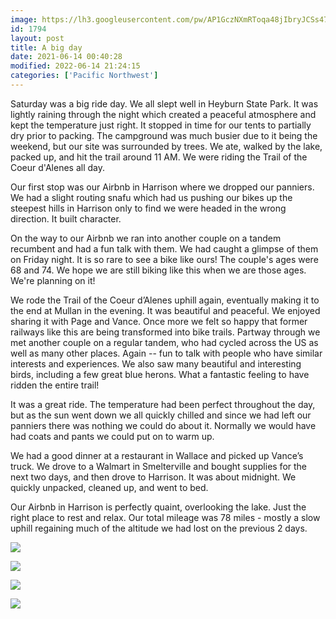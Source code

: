 ```yaml
---
image: https://lh3.googleusercontent.com/pw/AP1GczNXmRToqa48jIbryJCSs47QeIKPUoXBb9RpjMyfPlzvVHXFdNA8Wa0j162NiUZeqPIgbuD1gwozsxSbOwXLW5diCt3yxbqi55Gd3LJPecppqWq5MFSD=s0
id: 1794
layout: post
title: A big day
date: 2021-06-14 00:40:28
modified: 2022-06-14 21:24:15
categories: ['Pacific Northwest']
---
```


Saturday was a big ride day. We all slept well in Heyburn State Park. It was lightly raining through the night which created a peaceful atmosphere and kept the temperature just right. It stopped in time for our tents to partially dry prior to packing. The campground was much busier due to it being the weekend, but our site was surrounded by trees. We ate, walked by the lake, packed up, and hit the trail around 11 AM. We were riding the Trail of the Coeur d'Alenes all day.


Our first stop was our Airbnb in Harrison where we dropped our panniers. We had a slight routing snafu which had us pushing our bikes up the steepest hills in Harrison only to find we were headed in the wrong direction. It built character.


On the way to our Airbnb we ran into another couple on a tandem recumbent and had a fun talk with them. We had caught a glimpse of them on Friday night. It is so rare to see a bike like ours! The couple's ages were 68 and 74. We hope we are still biking like this when we are those ages. We're planning on it!


We rode the Trail of the Coeur d’Alenes uphill again, eventually making it to the end at Mullan in the evening. It was beautiful and peaceful. We enjoyed sharing it with Page and Vance. Once more we felt so happy that former railways like this are being transformed into bike trails. Partway through we met another couple on a regular tandem, who had cycled across the US as well as many other places. Again -- fun to talk with people who have similar interests and experiences. We also saw many beautiful and interesting birds, including a few great blue herons. What a fantastic feeling to have ridden the entire trail!


It was a great ride. The temperature had been perfect throughout the day, but as the sun went down we all quickly chilled and since we had left our panniers there was nothing we could do about it. Normally we would have had coats and pants we could put on to warm up.


We had a good dinner at a restaurant in Wallace and picked up Vance’s truck. We drove to a Walmart in Smelterville and bought supplies for the next two days, and then drove to Harrison. It was about midnight. We quickly unpacked, cleaned up, and went to bed.


Our Airbnb in Harrison is perfectly quaint, overlooking the lake. Just the right place to rest and relax. Our total mileage was 78 miles - mostly a slow uphill regaining much of the altitude we had lost on the previous 2 days.




![](https://rode.whitings.org/wp-content/uploads/2022/02/IMG_1317-1024x768.jpg)

![](https://rode.whitings.org/wp-content/uploads/2022/02/PXL_20210612_001353657-1024x768.jpg)


![](https://rode.whitings.org/wp-content/uploads/2022/02/PXL_20210612_160448865-1024x768.jpg)


![](https://rode.whitings.org/592953c7-01b3-471f-8d11-15726b344687)



<!-- Auto-inserted images -->

